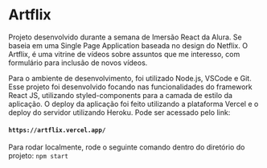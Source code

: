 # Artflix

Projeto desenvolvido durante a semana de Imersão React da Alura. Se baseia em uma Single Page Application baseada no design do Netflix.
O Artflix, é uma vitrine de vídeos sobre assuntos que me interesso, com formulário para inclusão de novos
vídeos. 

Para o ambiente de desenvolvimento, foi utilizado Node.js, VSCode e Git. Esse projeto foi desenvolvido
focando nas funcionalidades do framework React JS, utilizando styled-components para a camada de
estilo da aplicação. O deploy da aplicação foi feito utilizando a plataforma Vercel e o deploy do servidor
utilizando Heroku. Pode ser acessado pelo link:
        
####         `https://artflix.vercel.app/`




Para rodar localmente, rode o seguinte comando dentro do diretório do projeto: `npm start`
